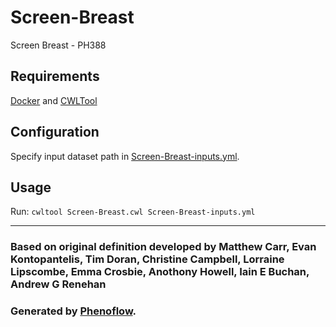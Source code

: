 # Screen-Breast

Screen Breast - PH388

## Requirements

[Docker](https://docs.docker.com/install/) and [CWLTool](https://github.com/common-workflow-language/cwltool#install)

## Configuration

Specify input dataset path in [Screen-Breast-inputs.yml](Screen-Breast-inputs.yml).

## Usage

Run: `cwltool Screen-Breast.cwl Screen-Breast-inputs.yml`

***

### Based on original definition developed by Matthew Carr, Evan Kontopantelis, Tim Doran, Christine Campbell, Lorraine Lipscombe, Emma Crosbie, Anothony Howell, Iain E Buchan, Andrew G Renehan
### Generated by [Phenoflow](https://kclhi.org/phenoflow).
